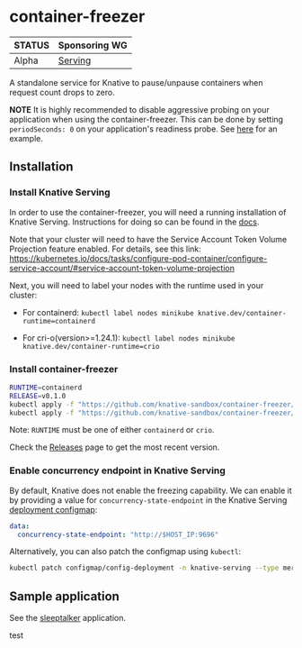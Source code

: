 # container-freezer


| STATUS | Sponsoring WG |
| --- | --- |
| Alpha | [Serving](https://github.com/knative/community/blob/main/working-groups/WORKING-GROUPS.md#serving)|

A standalone service for Knative to pause/unpause containers when request count drops to zero.

**NOTE** It is highly recommended to disable aggressive probing on your application when using the container-freezer. This can be done by setting `periodSeconds: 0` on your application's readiness probe. See [here](https://github.com/psschwei/sleeptalker/blob/main/sleeptalker.yaml#L14-L15) for an example.

## Installation

### Install Knative Serving

In order to use the container-freezer, you will need a running installation of Knative Serving. Instructions for doing so can be found in the [docs](https://knative.dev/docs/admin/install/).

Note that your cluster will need to have the Service Account Token Volume Projection feature enabled. For details, see this link: https://kubernetes.io/docs/tasks/configure-pod-container/configure-service-account/#service-account-token-volume-projection
    
Next, you will need to label your nodes with the runtime used in your cluster:

* For containerd: `kubectl label nodes minikube knative.dev/container-runtime=containerd`

* For cri-o(version>=1.24.1): `kubectl label nodes minikube knative.dev/container-runtime=crio`
    
### Install container-freezer 

```bash
RUNTIME=containerd
RELEASE=v0.1.0
kubectl apply -f "https://github.com/knative-sandbox/container-freezer/releases/download/${RELEASE}/freezer-common.yaml"
kubectl apply -f "https://github.com/knative-sandbox/container-freezer/releases/download/${RELEASE}/freezer-${RUNTIME}.yaml"
```

Note: `RUNTIME` must be one of either `containerd` or `crio`.

Check the [Releases](https://github.com/knative-sandbox/container-freezer/releases) page to get the most recent version.

### Enable concurrency endpoint in Knative Serving

By default, Knative does not enable the freezing capability. We can enable it by providing a value for `concurrency-state-endpoint` in the Knative Serving [deployment configmap](https://github.com/knative/serving/blob/main/config/core/configmaps/deployment.yaml):

``` yaml
data:
  concurrency-state-endpoint: "http://$HOST_IP:9696"
```

Alternatively, you can also patch the configmap using `kubectl`:

```bash
kubectl patch configmap/config-deployment -n knative-serving --type merge -p '{"data":{"concurrencyStateEndpoint":"http://$HOST_IP:9696"}}'
```

## Sample application

See the [sleeptalker](./test/test_images/sleeptalker/main.go) application.

test
